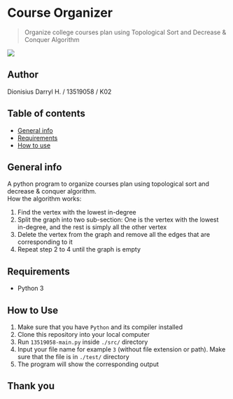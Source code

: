 # Course Organizer
> Organize college courses plan using Topological Sort and Decrease &amp; Conquer Algorithm

![](https://img.shields.io/badge/Made%20with-Python-blue)

## Author
Dionisius Darryl H. / 13519058 / K02
         
## Table of contents
* [General info](#general-info)
* [Requirements](#requirements)
* [How to use](#how-to-use)

## General info
A python program to organize courses plan using topological sort and decrease &amp; conquer algorithm.
<br/>How the algorithm works:
1. Find the vertex with the lowest in-degree
2. Split the graph into two sub-section: One is the vertex with the lowest in-degree, and the rest is simply all the other vertex
3. Delete the vertex from the graph and remove all the edges that are corresponding to it
4. Repeat step 2 to 4 until the graph is empty

## Requirements
* Python 3

## How to Use
1. Make sure that you have ```Python``` and its compiler installed
2. Clone this repository into your local computer
3. Run ```13519058-main.py``` inside ```./src/``` directory
4. Input your file name for example ```3``` (without file extension or path). Make sure that the file is in ```./test/``` directory
5. The program will show the corresponding output

## Thank you
